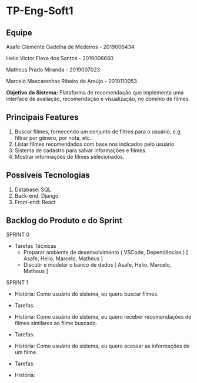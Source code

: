 # TP-Eng-Soft1

## Equipe

  Asafe Clemente Gadelha de Medeiros - 2019006434
  
  Helio Victor Flexa dos Santos - 2019006680
  
  Matheus Prado Miranda - 2019007023
  
  Marcelo Mascarenhas Ribeiro de Araújo - 2019110053
  
**Objetivo do Sistema:** Plataforma de recomendação que implementa uma interface de avaliação, recomendação e visualização, no domínio de filmes.

## Principais Features

<ol>
  <li>Buscar filmes, fornecendo um conjunto de filtros para o usuário, e.g filtrar por gênero, por nota, etc..</li>
  <li>Listar filmes recomendados com base nos indicados pelo usuário.</li>
  <li>Sistema de cadastro para salvar informações e filmes.</li>
  <li>Mostrar informações de filmes selecionados.</li>
</ol>

## Possíveis Tecnologias

<ol>
  <li>Database: SQL</li>
  <li>Back-end: Django</li>
  <li>Front-end: React</li>
</ol>

## Backlog do Produto e do Sprint

SPRINT 0

- Tarefas Técnicas
    - Preparar ambiente de desenvolvimento ( VSCode, Dependências ) \[ Asafe, Helio, Marcelo, Matheus ]
    - Discutir e modelar o banco de dados \[ Asafe, Helio, Marcelo, Matheus ]

SPRINT 1

- História: Como usuário do sistema, eu quero buscar filmes.
- Tarefas:


- História: Como usuário do sistema, eu quero receber recomendações de filmes similares ao filme buscado.
- Tarefas: 


- História: Como usuário do sistema, eu quero acessar as informações de um filme.
- Tarefas:


- História: 

